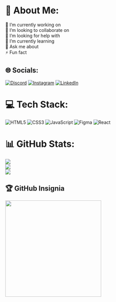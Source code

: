 # 💫 About Me:
🔭 I’m currently working on<br>👯 I’m looking to collaborate on<br>🤝 I’m looking for help with<br>🌱 I’m currently learning<br>💬 Ask me about<br>⚡ Fun fact


## 🌐 Socials:
[![Discord](https://img.shields.io/badge/Discord-%237289DA.svg?logo=discord&logoColor=white)](https://discord.gg/https://discord.gg/WeTp9ZER) [![Instagram](https://img.shields.io/badge/Instagram-%23E4405F.svg?logo=Instagram&logoColor=white)](https://instagram.com/@jorge.merino.3154) [![LinkedIn](https://img.shields.io/badge/LinkedIn-%230077B5.svg?logo=linkedin&logoColor=white)](https://linkedin.com/in/https://www.linkedin.com/in/jorge-meriño-muñoz-63b477246/) 

# 💻 Tech Stack:
![HTML5](https://img.shields.io/badge/html5-%23E34F26.svg?style=for-the-badge&logo=html5&logoColor=white) ![CSS3](https://img.shields.io/badge/css3-%231572B6.svg?style=for-the-badge&logo=css3&logoColor=white) ![JavaScript](https://img.shields.io/badge/javascript-%23323330.svg?style=for-the-badge&logo=javascript&logoColor=%23F7DF1E) 	![Figma](https://img.shields.io/badge/figma-%23F24E1E.svg?style=for-the-badge&logo=figma&logoColor=white) ![React](https://img.shields.io/badge/react-%2320232a.svg?style=for-the-badge&logo=react&logoColor=%2361DAFB)
# 📊 GitHub Stats:
![](https://github-readme-stats.vercel.app/api?username=JSHA64&theme=react&hide_border=false&include_all_commits=false&count_private=false)<br/>
![](https://github-readme-streak-stats.herokuapp.com/?user=JSHA64&theme=react&hide_border=false)<br/>
![](https://github-readme-stats.vercel.app/api/top-langs/?username=JSHA64&theme=react&hide_border=false&include_all_commits=false&count_private=false&layout=compact)

## 🏆 GitHub Insignia

<img width=300px heigth=300px src="https://user-images.githubusercontent.com/97411192/211182082-af7e4e85-f6cd-4b2d-b8a7-0e680ae74825.png">
